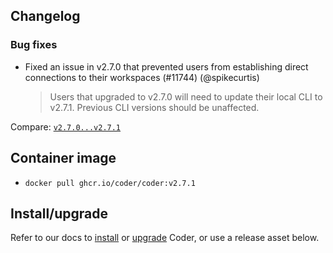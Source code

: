 ## Changelog

### Bug fixes

- Fixed an issue in v2.7.0 that prevented users from establishing direct connections to their workspaces (#11744) (@spikecurtis)

  > Users that upgraded to v2.7.0 will need to update their local CLI to v2.7.1. Previous CLI versions should be unaffected.

Compare: [`v2.7.0...v2.7.1`](https://github.com/coder/coder/compare/v2.7.0...v2.7.1)

## Container image

- `docker pull ghcr.io/coder/coder:v2.7.1`

## Install/upgrade

Refer to our docs to [install](https://coder.com/docs/v2/latest/install) or [upgrade](https://coder.com/docs/v2/latest/admin/upgrade) Coder, or use a release asset below.
